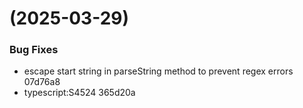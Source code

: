 #  (2025-03-29)


### Bug Fixes

* escape start string in parseString method to prevent regex errors 07d76a8
* typescript:S4524 365d20a



